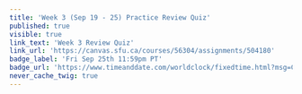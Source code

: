 ```yaml
---
title: 'Week 3 (Sep 19 - 25) Practice Review Quiz'
published: true
visible: true
link_text: 'Week 3 Review Quiz'
link_url: 'https://canvas.sfu.ca/courses/56304/assignments/504180'
badge_label: 'Fri Sep 25th 11:59pm PT'
badge_url: 'https://www.timeanddate.com/worldclock/fixedtime.html?msg=CMPT-363+Week+3+Review+Quiz+Due+Date&iso=20200925T235900'
never_cache_twig: true
---
```

